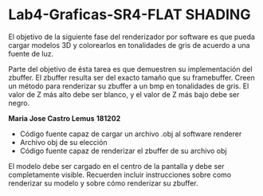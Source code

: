 # Lab4-Graficas-SR4-FLAT SHADING
El objetivo de la siguiente fase del renderizador por software es que pueda cargar modelos 3D y colorearlos en tonalidades de gris de acuerdo a una fuente de luz. 

Parte del objetivo de ésta tarea es que demuestren su implementación del zbuffer. El zbuffer resulta ser del exacto tamaño que su framebuffer. Creen un método para renderizar su zbuffer a un bmp en tonalidades de gris. El valor de Z más alto debe ser blanco, y el valor de Z más bajo debe ser negro.

**Maria Jose Castro Lemus**
**181202**

- Código fuente capaz de cargar un archivo .obj al software renderer
- Archivo obj de su elección
- Código fuente capaz de renderizar el zbuffer de su archivo obj 

El modelo debe ser cargado en el centro de la pantalla y debe ser completamente visible. Recuerden incluir instrucciones sobre como renderizar su modelo y sobre cómo renderizar su zbuffer.
